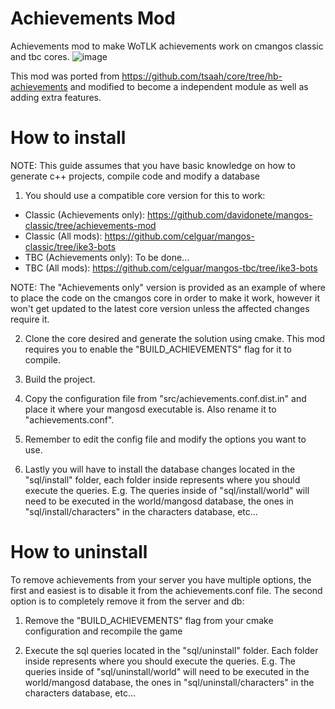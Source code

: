 # Achievements Mod
Achievements mod to make WoTLK achievements work on cmangos classic and tbc cores.
![image](https://github.com/davidonete/cmangos-achievements/assets/11618807/caa813e9-0053-4405-8d00-cf04fe5c205f)

This mod was ported from https://github.com/tsaah/core/tree/hb-achievements and modified to become a independent module as well as adding extra features.

# How to install
NOTE: This guide assumes that you have basic knowledge on how to generate c++ projects, compile code and modify a database

1. You should use a compatible core version for this to work: 
- Classic (Achievements only): https://github.com/davidonete/mangos-classic/tree/achievements-mod
- Classic (All mods): https://github.com/celguar/mangos-classic/tree/ike3-bots
- TBC (Achievements only): To be done...
- TBC (All mods): https://github.com/celguar/mangos-tbc/tree/ike3-bots

NOTE: The "Achievements only" version is provided as an example of where to place the code on the cmangos core in order to make it work, however it won't get updated to the latest core version unless the affected changes require it.

2. Clone the core desired and generate the solution using cmake. This mod requires you to enable the "BUILD_ACHIEVEMENTS" flag for it to compile.

3. Build the project.

4. Copy the configuration file from "src/achievements.conf.dist.in" and place it where your mangosd executable is. Also rename it to "achievements.conf".

5. Remember to edit the config file and modify the options you want to use.

6. Lastly you will have to install the database changes located in the "sql/install" folder, each folder inside represents where you should execute the queries. E.g. The queries inside of "sql/install/world" will need to be executed in the world/mangosd database, the ones in "sql/install/characters" in the characters database, etc...

# How to uninstall
To remove achievements from your server you have multiple options, the first and easiest is to disable it from the achievements.conf file. The second option is to completely remove it from the server and db:

1. Remove the "BUILD_ACHIEVEMENTS" flag from your cmake configuration and recompile the game

2. Execute the sql queries located in the "sql/uninstall" folder. Each folder inside represents where you should execute the queries. E.g. The queries inside of "sql/uninstall/world" will need to be executed in the world/mangosd database, the ones in "sql/uninstall/characters" in the characters database, etc...
